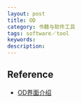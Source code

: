 ```yaml
---
layout: post
title: OD
category: 书籍与软件工具
tags: software／tool
keywords: 
description: 
---
```


#### 
## Reference

* [OD界面介绍](http://www.cnitblog.com/edaiqingwa/archive/2008/01/12/38783.html)

